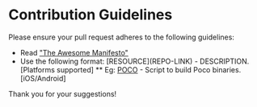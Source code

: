 # Contribution Guidelines
Please ensure your pull request adheres to the following guidelines:

* Read ["The Awesome Manifesto"](https://github.com/sindresorhus/awesome/blob/master/awesome.md)
* Use the following format: \[RESOURCE\]\(REPO-LINK\) - DESCRIPTION. [Platforms supported] 
** Eg: [POCO](mobile.pocoproject.org) - Script to build Poco binaries. [iOS/Android] 

Thank you for your suggestions!

